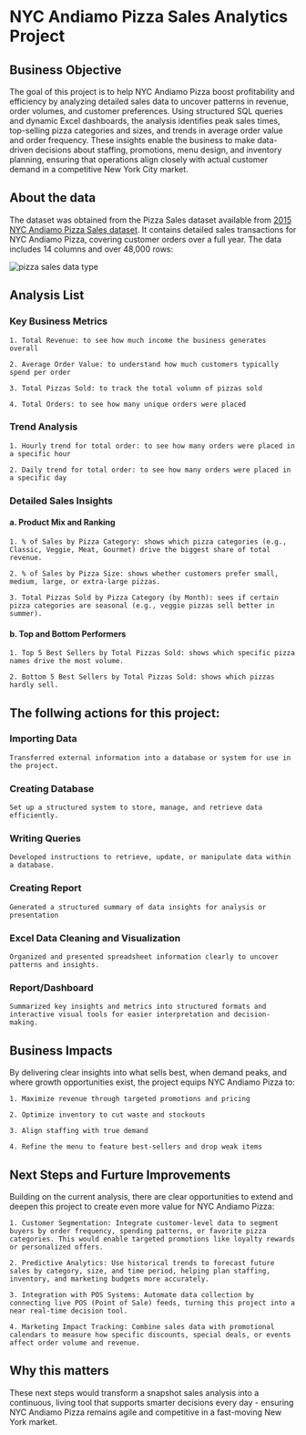# NYC Andiamo Pizza Sales Analytics Project 

## Business Objective 
The goal of this project is to help NYC Andiamo Pizza boost profitability and efficiency by analyzing detailed sales data to uncover patterns in revenue, order volumes, and customer preferences. Using structured SQL queries and dynamic Excel dashboards, the analysis identifies peak sales times, top-selling pizza categories and sizes, and trends in average order value and order frequency. These insights enable the business to make data-driven decisions about staffing, promotions, menu design, and inventory planning, ensuring that operations align closely with actual customer demand in a competitive New York City market.

## About the data
The dataset was obtained from the Pizza Sales dataset available from [2015 NYC Andiamo Pizza Sales dataset](https://www.kaggle.com/datasets/nextmillionaire/pizza-sales-dataset?resource=download). It contains detailed sales transactions for NYC Andiamo Pizza, covering customer orders over a full year. The data includes 14 columns and over 48,000 rows:

![pizza sales data type ](https://github.com/user-attachments/assets/6c0a20c9-4010-4f31-96d3-c161f09f01d8)

## Analysis List 
### Key Business Metrics 
`1. Total Revenue: to see how much income the business generates overall`

`2. Average Order Value: to understand how much customers typically spend per order`

`3. Total Pizzas Sold: to track the total volumn of pizzas sold`

`4. Total Orders: to see how many unique orders were placed`

### Trend Analysis 
`1. Hourly trend for total order: to see how many orders were placed in a specific hour`

`2. Daily trend for total order: to see how many orders were placed in a specific day`

### Detailed Sales Insights
#### a. Product Mix and Ranking 
`1. % of Sales by Pizza Category: shows which pizza categories (e.g., Classic, Veggie, Meat, Gourmet) drive the biggest share of total revenue.`

`2. % of Sales by Pizza Size: shows whether customers prefer small, medium, large, or extra-large pizzas.`

`3. Total Pizzas Sold by Pizza Category (by Month): sees if certain pizza categories are seasonal (e.g., veggie pizzas sell better in summer).`

#### b. Top and Bottom Performers 
`1. Top 5 Best Sellers by Total Pizzas Sold: shows which specific pizza names drive the most volume.`

`2. Bottom 5 Best Sellers by Total Pizzas Sold: shows which pizzas hardly sell.`

## The follwing actions for this project: 
### Importing Data 
`Transferred external information into a database or system for use in the project.`

### Creating Database
`Set up a structured system to store, manage, and retrieve data efficiently.`

### Writing Queries
`Developed instructions to retrieve, update, or manipulate data within a database.`

### Creating Report
`Generated a structured summary of data insights for analysis or presentation`

### Excel Data Cleaning and Visualization
`Organized and presented spreadsheet information clearly to uncover patterns and insights.`

### Report/Dashboard
`Summarized key insights and metrics into structured formats and interactive visual tools for easier interpretation and decision-making.`

## Business Impacts 
By delivering clear insights into what sells best, when demand peaks, and where growth opportunities exist, the project equips NYC Andiamo Pizza to:

`1. Maximize revenue through targeted promotions and pricing`

`2. Optimize inventory to cut waste and stockouts`

`3. Align staffing with true demand`

`4. Refine the menu to feature best-sellers and drop weak items`

## Next Steps and Furture Improvements 
Building on the current analysis, there are clear opportunities to extend and deepen this project to create even more value for NYC Andiamo Pizza:

`1. Customer Segmentation: Integrate customer-level data to segment buyers by order frequency, spending patterns, or favorite pizza categories. This would enable targeted promotions like loyalty rewards or personalized offers.`

`2. Predictive Analytics: Use historical trends to forecast future sales by category, size, and time period, helping plan staffing, inventory, and marketing budgets more accurately.`

`3. Integration with POS Systems: Automate data collection by connecting live POS (Point of Sale) feeds, turning this project into a near real-time decision tool.`

`4. Marketing Impact Tracking: Combine sales data with promotional calendars to measure how specific discounts, special deals, or events affect order volume and revenue.`

## Why this matters 
These next steps would transform a snapshot sales analysis into a continuous, living tool that supports smarter decisions every day - ensuring NYC Andiamo Pizza remains agile and competitive in a fast-moving New York market.











